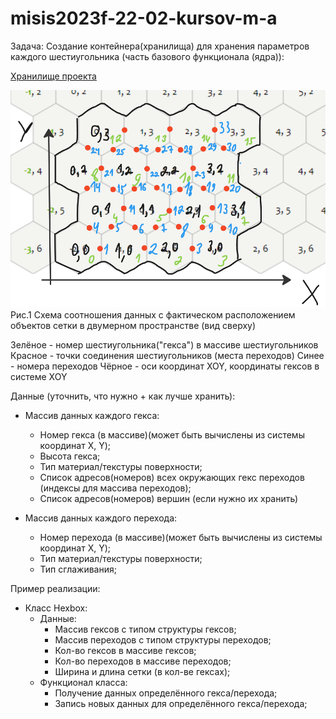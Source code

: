 # misis2023f-22-02-kursov-m-a
Задача: 
Создание контейнера(хранилища) для хранения параметров каждого шестиугольника (часть базового функционала (ядра)):

[Хранилище проекта](https://github.com/nv3033/HexoWorld)

![Схема необходимых для построения сетки данных ](img1.png)
Рис.1 Схема соотношения данных с фактическом расположением объектов сетки в двумерном пространстве (вид сверху)

Зелёное -  номер шестиугольника("гекса") в массиве шестиугольников
Красное - точки соединения шестиугольников (места переходов)
Синее - номера переходов
Чёрное - оси координат XOY, координаты гексов в системе XOY

Данные (уточнить, что нужно + как лучше хранить):
- Массив данных каждого гекса:
	- Номер гекса (в массиве)(может быть вычислены из системы координат X, Y);
	- Высота гекса;
	- Тип материал/текстуры поверхности;
	- Список адресов(номеров) всех окружающих гекс переходов (индексы для массива переходов);
	- Список адресов(номеров) вершин (если нужно их хранить)

- Массив данных каждого перехода:
	- Номер перехода (в массиве)(может быть вычислены из системы координат X, Y);
	- Тип материал/текстуры поверхности;
	- Тип сглаживания;

Пример реализации:
- Класс Hexbox:
	- Данные:
		- Массив гексов с типом структуры гексов;
		- Массив переходов с типом структуры переходов;
		- Кол-во гексов в массиве гексов;
		- Кол-во переходов в массиве переходов;
		- Ширина и длина сетки (в кол-ве гексах);
	- Функционал класса:
		- Получение данных определённого гекса/перехода;
		- Запись новых данных для определённого гекса/перехода;
